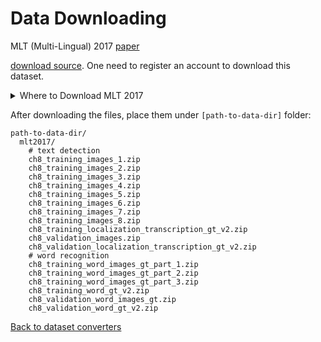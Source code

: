 # Data Downloading

MLT (Multi-Lingual) 2017 [paper](https://ieeexplore.ieee.org/abstract/document/8270168)

[download source](https://rrc.cvc.uab.es/?ch=8&com=downloads). One need to register an account to download this dataset.

<details>
  <summary>Where to Download MLT 2017</summary>

MLT 2017 dataset consists of two tasks. Task 1 is Text detection (Multi-Language Script) and Task 2 is Word Recognition.

### Text Detection(Multi-script)

The 11 files downloaded from [web](https://rrc.cvc.uab.es/?ch=8&com=downloads) for task 1 are

```
ch8_training_images_x.zip(x from 1 to 8)
ch8_validation_images.zip
ch8_training_localization_transcription_gt_v2.zip
ch8_validation_localization_transcription_gt_v2.zip
```

No need to download the Test Set.


### Word Identification

The 6 files downloaded from [web](https://rrc.cvc.uab.es/?ch=8&com=downloads) for task 2 are
```
 ch8_training_word_images_gt_part_x.zip (x from 1 to 3)
 ch8_validation_word_images_gt.zip
 ch8_training_word_gt_v2.zip
 ch8_validation_word_gt_v2.zip
 ```

</details>

After downloading the files, place them under `[path-to-data-dir]` folder:
```
path-to-data-dir/
  mlt2017/
    # text detection
    ch8_training_images_1.zip
    ch8_training_images_2.zip
    ch8_training_images_3.zip
    ch8_training_images_4.zip
    ch8_training_images_5.zip
    ch8_training_images_6.zip
    ch8_training_images_7.zip
    ch8_training_images_8.zip
    ch8_training_localization_transcription_gt_v2.zip
    ch8_validation_images.zip
    ch8_validation_localization_transcription_gt_v2.zip
    # word recognition
    ch8_training_word_images_gt_part_1.zip
    ch8_training_word_images_gt_part_2.zip
    ch8_training_word_images_gt_part_3.zip
    ch8_training_word_gt_v2.zip
    ch8_validation_word_images_gt.zip
    ch8_validation_word_gt_v2.zip

```

[Back to dataset converters](converters.md)
